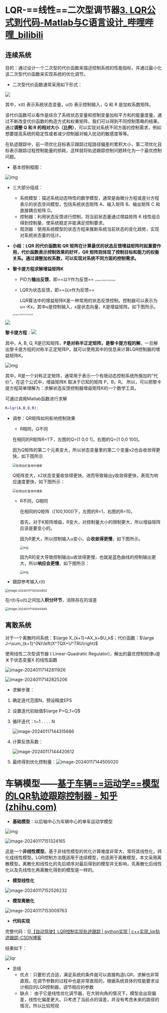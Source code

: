 # LQR-==线性==二次型调节器[3. LQR公式到代码-Matlab与C语言设计_哔哩哔哩_bilibili](https://www.bilibili.com/video/BV1Ng4y1V7JQ/?p=3&spm_id_from=pageDriver&vd_source=3da170c3416f78cfe40e1a7ba3a4f5f9)

## 连续系统

目的：通过设计一个二次型的代价函数来描述控制系统的性能指标，并通过最小化该二次型代价函数来实现系统的优化调节。

- 二次型代价函数通常采用如下形式：

![ ](../imgs/v2-1e88310c0e3f1a343d2e8da2e5039a6e_720w.webp)

其中，x(t) 表示系统状态变量，u(t) 表示控制输入，Q 和 R 是加权系数矩阵。

该代价函数可以看作是综合了系统状态变量和控制变量加权平方和的能量度量。通过不断改变代价函数的构造方式和权重矩阵，我们可以得到不同控制策略的结果。通过**调整 Q 和 R 的相对大小（比例）**，可以实现对系统不同方面的控制需求，例如想要提高系统的稳定性或者减少控制器对输入扰动的敏感度等等。

在轨迹跟踪中，前一项优化目标表示跟踪过程路径偏差的累积大小，第二项优化目标表示跟踪过程控制能量的损耗，这样就将轨迹跟踪控制问题转化为一个最优控制问题。

- 基本控制框图：

![img](../imgs/v2-b66552bceae39efd28fc7d3693a61f54_r.jpg)

- 三大部分组成：
  - 系统模型：描述系统动态特性的数学模型，通常是由微分方程或差分方程表示的状态空间模型，包括系统状态矩阵 A、输入矩阵 B、输出矩阵 C 和直接耦合矩阵 D。
  - 控制器：利用状态反馈进行控制，将当前状态量通过增益矩阵 K 线性组合得到控制量，使系统稳定并能满足控制要求。
  - 观测器：使用系统模型的状态方程来推断系统当前状态的变化趋势，实现对系统状态量的估计。

- **小结：LQR 的代价函数和 QR 矩阵在计算最优的状态反馈增益矩阵时起重要作用，代价函数表示控制效果的好坏，QR 矩阵则体现了控制目标和能力的权衡关系。通过调整加权系数，可以实现对系统不同方面的控制需求。**

  

- **黎卡提方程求解增益矩阵K**

  - PID为**输出反馈**，即==以Y作为反馈== <img src="../imgs/image-20240117122534294.png" alt="image-20240117122534294" style="zoom: 33%;" />

  - LQR为状态反馈，即==以x作为反馈==

    LQR算法中的增益矩阵K是一种常用的状态反馈控制。控制器可以表示为 u=-Kx，其中u是控制输入，x是状态向量，K是增益矩阵。如下图所示。

  <img src="../imgs/image-20240117123343929.png" alt="image-20240117123343929" style="zoom:33%;" />

![ ](../imgs/v2-c0bd80beec10e1b22ef886679c61a34a_720w.webp)

**黎卡提方程**：![ ](../imgs/v2-8662e43b7600398e709c2ea2c0098534_720w.webp)

其中，A, B, Q, R是已知矩阵，**P是对称半正定矩阵，是黎卡提方程的解**。一旦解出黎卡提方程的对称半正定矩阵P，就可以使用其中的信息来计算LQR控制器的增益矩阵K。

![img](../imgs/v2-acf926f2c4ccfa124af6f0a967e9b9b0_720w.png)

其中，R是一个对称正定矩阵，通常用于表示一个有限动态控制系统所施加的“代价”。在这个公式中，增益矩阵K 取决于已知的矩阵 P，B，R。
所以，可以把黎卡提方程简单理解为：求解状态反馈控制器增益矩阵K的一个数学工具。

可通过调用Matlab函数进行求解

```matlab
K=lqr(A,B,Q,R);
```



- 调参：QR矩阵如何影响控制效果

  - R相同，Q不同 

  在相同的R矩阵R=1下，左图的Q=[1 0;0 1]，右图的Q=[1 0;0 100]。

  因为Q矩阵的第二个元素变大，所以状态变量里的第二个变量x2也会收敛得更快，如下图所示

  <img src="../imgs/v2-b9520145d1d70e80697097b598164e24_720w.webp" alt="在侧边栏查询中搜索" style="zoom: 67%;" />

  Q矩阵变大，x2状态变量收敛得更快，进而导致输出y收敛得更快，表现为响应速度更快，如下图所示：

  <img src="../imgs/v2-116efbb7b64669926d4a35ba870d08c9_720w.webp" alt="在侧边栏查询中搜索" style="zoom: 67%;" />

  - R不同，Q相同 

    在相同的Q矩阵（[100,100])下，左图的R=1，右图的R=10。

    首先，对于K矩阵增益，R变大，对控制量大小的限制更大，所以增益矩阵应该是要变小的。

    因为R更大，所以控制输入u变小，会**收敛得更慢**，如下图所示。

    <img src="../imgs/v2-941952eb1ca3b699ef0d2978b4ae2b3b_720w.webp" alt="img" style="zoom: 67%;" />

    因为R的变大导致控制输出u收敛得更慢，也就是蓝色曲线的控制输出更大，所以**响应会更慢**，如下图所示：

    <img src="../imgs/v2-1b20f58b786c3052223e36501f5de155_720w.webp" alt="img" style="zoom:67%;" />

- 跟踪参考输入r(t)

<img src="../imgs/image-20240117130344902.png" alt="image-20240117130344902" style="zoom:67%;" />

在r(t)与u(t)之间加入**积分环节**，消除存在的误差

<img src="../imgs/image-20240117130545495.png" alt="image-20240117130545495" style="zoom:67%;" />





## 离散系统

对于一个离散时间系统：$\large X_{k+1}=AX_k+BU_k$；代价函数：$\large J=\sum_{k=1}^{N}\left(X^TQX+U^TRU\right)$

使用线性二次型调节器 ( Linear-Quadratic Regulator)，解出的最优控制规律u是关于状态变量X 的线性函数

![image-20240117142811926](../imgs/image-20240117142811926.png)

![image-20240117142825206](../imgs/image-20240117142825206.png)

- 求解步骤：

1. 确定迭代范围N，预设精度EPS

2. 设置迭代初始值$\large P=Q_f=Q$

3. 循环迭代：t=1 . . . . N

   ![image-20240117144315686](../imgs/image-20240117144315686.png)

4. 计算反馈系数：

   ![image-20240117144420612](../imgs/image-20240117144420612.png)

5. 最终得到优化控制量：![image-20240117144505020](../imgs/image-20240117144505020.png)



# 车辆模型——[基于车辆==运动学==模型的LQR轨迹跟踪控制器 - 知乎 (zhihu.com)](https://zhuanlan.zhihu.com/p/548227217)

- **基础模型**：以后轴中心为车辆中心的单车运动学模型

![img](../imgs/v2-0c1f016a455430e64ebd3882e362a279_720w.webp)

![image-20240117151324165](../imgs/image-20240117151324165.png)

这是一个**非线性模型**。基于非线性模型的优化计算难度非常大，常将其线性化，转化成线性模型。LQR控制方法既适用于连续模型，也适用于离散模型，本文采用离散模型。离散化和线性化的先后顺序对最后得到的模型并无影响，先离散化后线性化以及先线性化再离散化得到的模型是一样的。



- **模型线性化**

<img src="../imgs/image-20240117152526232.png" alt="image-20240117152526232" style="zoom:;" />

- **模型离散化**

![image-20240117153009763](../imgs/image-20240117153009763.png)

- **代码实现**

完整代码：见[【自动驾驶】LQR控制实现轨迹跟踪 | python实现 | c++实现_lqr轨迹跟踪-CSDN博客](https://blog.csdn.net/weixin_42301220/article/details/125031348?ops_request_misc=&request_id=&biz_id=102&utm_term=lqr控制&utm_medium=distribute.pc_search_result.none-task-blog-2~all~sobaiduweb~default-3-125031348.nonecase&spm=1018.2226.3001.4187)

结果如下：

![lqr](../imgs/lqr.png)

- 总结
  - 优点：只要形式合适，满足系统的条件就可以直接构造LQR，求解也非常直观。在调节参数的过程中也是非常直观的，根据系统具体的性能要求设计相应的LQR控制器，调节相应的参数
  - 缺点： 由于它是线性优化调节器，在大转向角的情况下，模型会出现偏差，线性化偏差更大。只考虑了当前点的误差，并没有考虑未来的路径的情况，所以比较短视